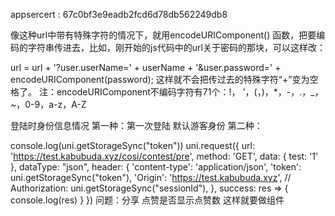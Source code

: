 appsercert : 67c0bf3e9eadb2fcd6d78db562249db8

像这种url中带有特殊字符的情况下，就用encodeURIComponent() 函数，把要编码的字符串传进去，比如，刚开始的js代码中的url关于密码的那块，可以这样改：

url = url + '?user.userName=' + userName + '&user.password=' + encodeURIComponent(password);
这样就不会把传过去的特殊字符“+”变为空格了。
注：encodeURIComponent不编码字符有71个：!， '，(，)，*，-，.，_，~，0-9，a-z，A-Z

登陆时身份信息情况
第一种：第一次登陆 默认游客身份
第二种：


console.log(uni.getStorageSync("token"))
				uni.request({
					url: 'https://test.kabubuda.xyz/cosi/contest/pre',
					method: 'GET',
					data: {
						test: '1'
					},
					dataType: "json",
					header: {
						'content-type': 'application/json',
						'token': uni.getStorageSync("token"),
						'Origin': 'https://test.kabubuda.xyz',
						// Authorization: uni.getStorageSync("sessionId"),
					},
					success: res => {
						console.log(res)
					}
				})
问题：分享 点赞是否显示点赞数 这样就要做组件

